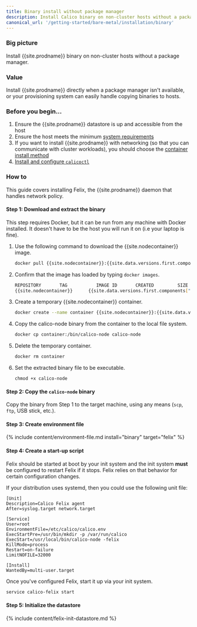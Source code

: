 ```yaml
---
title: Binary install without package manager
description: Install Calico binary on non-cluster hosts without a package manager.
canonical_url: '/getting-started/bare-metal/installation/binary'
---
```


### Big picture
Install {{site.prodname}} binary on non-cluster hosts without a package manager.

### Value
Install {{site.prodname}} directly when a package manager isn't available, or your provisioning system can easily handle copying binaries to hosts.

### Before you begin... 

1. Ensure the {{site.prodname}} datastore is up and accessible from the host
1. Ensure the host meets the minimum [system requirements](../requirements)
1. If you want to install {{site.prodname}} with networking (so that you can communicate with cluster workloads), you should choose the [container install method](./container)
1. [Install and configure `calicoctl`]({{site.baseurl}}/getting-started/calicoctl/)

### How to

This guide covers installing Felix, the {{site.prodname}} daemon that handles network policy.

#### Step 1: Download and extract the binary

This step requires Docker, but it can be run from any machine with Docker installed. It doesn't have to be the host you will run it on (i.e your laptop is fine).

1. Use the following command to download the {{site.nodecontainer}} image.

   ```bash
   docker pull {{site.nodecontainer}}:{{site.data.versions.first.components["calico/node"].version}}
   ```

1. Confirm that the image has loaded by typing `docker images`.

   ```bash
   REPOSITORY       TAG           IMAGE ID       CREATED         SIZE
   {{site.nodecontainer}}      {{site.data.versions.first.components["calico/node"].version}}        e07d59b0eb8a   2 minutes ago   42MB
   ```

1. Create a temporary {{site.nodecontainer}} container.

   ```bash
   docker create --name container {{site.nodecontainer}}:{{site.data.versions.first.components["calico/node"].version}}
   ```

1. Copy the calico-node binary from the container to the local file system.

   ```bash
   docker cp container:/bin/calico-node calico-node
   ```

1. Delete the temporary container.

   ```bash
   docker rm container
   ```

1. Set the extracted binary file to be executable.

   ```
   chmod +x calico-node
   ```

#### Step 2: Copy the `calico-node` binary

Copy the binary from Step 1 to the target machine, using any means (`scp`, `ftp`, USB stick, etc.).

#### Step 3: Create environment file

{% include content/environment-file.md install="binary" target="felix" %}

#### Step 4: Create a start-up script

Felix should be started at boot by your init system and the init system
**must** be configured to restart Felix if it stops. Felix relies on
that behavior for certain configuration changes.

If your distribution uses systemd, then you could use the following unit
file:

    [Unit]
    Description=Calico Felix agent
    After=syslog.target network.target

    [Service]
    User=root
    EnvironmentFile=/etc/calico/calico.env
    ExecStartPre=/usr/bin/mkdir -p /var/run/calico
    ExecStart=/usr/local/bin/calico-node -felix
    KillMode=process
    Restart=on-failure
    LimitNOFILE=32000

    [Install]
    WantedBy=multi-user.target

Once you've configured Felix, start it up via your init system.

```bash
service calico-felix start
```
#### Step 5: Initialize the datastore

{% include content/felix-init-datastore.md %}

